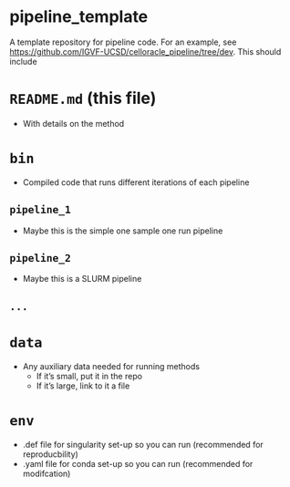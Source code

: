 # pipeline_template
A template repository for pipeline code. For an example, see https://github.com/IGVF-UCSD/celloracle_pipeline/tree/dev. This should include

# `README.md` (this file)
- With details on the method

# `bin`

- Compiled code that runs different iterations of each pipeline

## `pipeline_1`

- Maybe this is the simple one sample one run pipeline

## `pipeline_2`

- Maybe this is a SLURM pipeline

## `...`

# `data`

- Any auxiliary data needed for running methods
    - If it’s small, put it in the repo
    - If it’s large, link to it a file

# `env`

- .def file for singularity set-up so you can run (recommended for reproducbility)
- .yaml file for conda set-up so you can run (recommended for modifcation)
